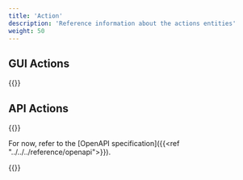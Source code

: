 ```yaml
---
title: 'Action'
description: 'Reference information about the actions entities'
weight: 50
---
```


## GUI Actions

{{<notyetwritten>}}

## API Actions

{{<notyetwritten>}}

For now, refer to the [OpenAPI specification]({{<ref "../../../reference/openapi">}}).

{{<children />}}

